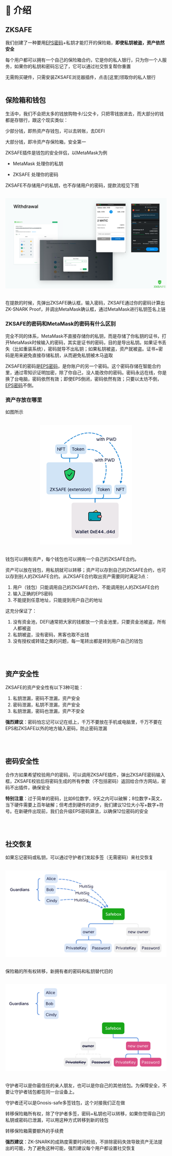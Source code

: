 # 👋 介绍
## ZKSAFE
我们创建了一种要用[EPS密码](../eps/README.md)+私钥才能打开的保险箱，**即使私钥被盗，资产依然安全**

每个用户都可以拥有一个自己的保险箱合约，它是你的私人银行，只为你一个人服务，如果你的私钥和密码忘记了，它可以通过社交恢复帮你重置

无需购买硬件，只需安装ZKSAFE浏览器插件，点击[这里]领取你的私人银行
<br>
<br>

## 保险箱和钱包
生活中，我们不会把太多的钱放购物卡/公交卡，只把零钱放进去，而大部分的钱都是存银行，跟这个现实类似：

少部分钱，即热资产存钱包，可以去转账，去DEFI

大部分钱，即冷资产存保险箱，安全第一

ZKSAFE插件是钱包的安全伴侣，以MetaMask为例

* MetaMask 处理你的私钥

* ZKSAFE 处理你的密码

ZKSAFE不存储用户的私钥，也不存储用户的密码，提款流程见下图

<br>
<div align="center"><img src="../images/withdrawal.png"></div>
<br>

在提款的时候，先弹出ZKSAFE确认框，输入密码，ZKSAFE通过你的密码计算出ZK-SNARK Proof，并调出MetaMask确认框，通过MetaMask进行私钥签名上链
<br>

### ZKSAFE的密码和MetaMask的密码有什么区别
完全不同的体系，MetaMask不直接存储你的私钥，而是存储了你私钥的证书，打开MetaMask时候输入的密码，其实是证书的密码，目的是导出私钥。如果证书丢失（比如重装系统），密码就导不出私钥；如果私钥被盗，资产就被盗。证书+密码是用来避免直接存储私钥，从而避免私钥被木马盗取

ZKSAFE的密码是[EPS密码](../eps/README.md)，是你账户的另一个密码。这个密码存储在智能合约里，通过零知识证明加密，除了你自己，没人能改你的密码。密码永远在线，你是换了台电脑，密码依然有效；即使EPS倒闭，密码依然有效；只要以太坊不倒，[EPS密码](../eps/README.md)不倒。
<br>

### 资产存放在哪里
如图所示

<br>
<div align="center"><img src="../images/zksafe-wallet.png"></div>
<br>

钱包可以拥有资产，每个钱包也可以拥有一个自己的ZKSAFE合约。

资产可以放在钱包，用私钥就可以转移；资产可以存到自己的ZKSAFE合约，也可以存到别人的ZKSAFE合约。从ZKSAFE合约取出资产需要同时满足3点：

1. 用户（钱包）只能调用自己的ZKSAFE合约，不能调用别人的ZKSAFE合约
2. 输入正确的EPS密码
3. 不能提到任意地址，只能提到用户自己的地址

这充分保证了：

1. 没有资金池，DEFI通常把大家的钱都放一个资金池里，只要资金池被盗，所有人都被盗
2. 私钥被盗，没有密码，黑客也取不出钱
3. 没有授权或转错之类的问题，每一笔转出都是转到用户自己的钱包

<br>
<br>

## 资产安全性
ZKSAFE的资产安全性有以下3种可能：

1. 私钥泄漏，密码不泄漏，资产安全
2. 密码泄漏，私钥不泄漏，资产安全
3. 私钥泄漏，密码也泄漏，资产不安全

**强烈建议**：密码怕忘记可以记在纸上，千万不要放在手机或电脑里，千万不要在EPS和ZKSAFE以外的地方输入密码，防止密码泄漏

<br>
<br>

## 密码安全性
合作方如果希望校验用户的密码，可以调用ZKSAFE插件，弹出ZKSAFE密码输入框，ZKSAFE校验后将密码生成的所有参数（不包括密码）返回给合作方网站，密码不出插件，确保安全

**特别注意**：过于简单的密码，比如6位数字，9天之内可以破解；8位数字+英文，当下硬件需要上百年破解；但考虑到硬件的进步，我们建议12位大小写+数字+符号。在新硬件出现前，我们会升级EPS密码算法，以确保12位密码的安全

<br>
<br>

## 社交恢复
如果忘记密码或私钥，可以通过守护者们发起多签（无需密码）来社交恢复

<br>
<div align="left"><img src="../images/recovery-1.png"></div>
<br>

保险箱的所有权转移，新拥有者的密码和私钥替代旧的

<br>
<div align="right"><img src="../images/recovery-2.png"></div>
<br>

守护者可以是你最信任的亲人朋友，也可以是你自己的其他钱包。为保障安全，不要让守护者钱包都在同一台设备上。

守护者还可以是Gnosis-safe多签钱包，这个对接我们正在做


转移保险箱所有权，除了守护者多签，密码+私钥也可以转移，如果你觉得自己的私钥或密码已泄漏，可以用这种方式转移到新的钱包

转移保险箱需要额外的手续费

**强烈建议**：ZK-SNARK的成熟度需要时间检验，不排除密码失效导致资产无法提出的可能，为了避免这种可能，强烈建议每个用户都设置社交恢复


